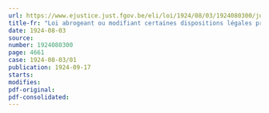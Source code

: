 ```yaml
---
url: https://www.ejustice.just.fgov.be/eli/loi/1924/08/03/1924080300/justel
title-fr: "Loi abrogeant ou modifiant certaines dispositions légales prescrivant l'insertion d'arrêtés ou d'actes au Moniteur belge"
date: 1924-08-03
source:
number: 1924080300
page: 4661
case: 1924-08-03/01
publication: 1924-09-17
starts:
modifies:
pdf-original:
pdf-consolidated:
---
```


